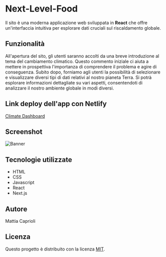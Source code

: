# Next-Level-Food

Il sito è una moderna applicazione web sviluppata in **React** che offre un'interfaccia intuitiva per esplorare dati cruciali sul riscaldamento globale.

## Funzionalità

All'apertura del sito, gli utenti saranno accolti da una breve introduzione al tema del cambiamento climatico. Questo commento iniziale ci aiuta a mettere in prospettiva l'importanza di comprendere il problema e agire di conseguenza. Subito dopo, forniamo agli utenti la possibilità di selezionare e visualizzare diversi tipi di dati relativi al nostro pianeta Terra. Si potrà esplorare informazioni dettagliate su vari aspetti, consentendoti di analizzare il nostro ambiente globale in modi diversi.

## Link deploy dell'app con Netlify

[Climate Dashboard](https://climatedashboard.netlify.app/)

## Screenshot

![Banner](https://github.com/mattiacaprioli/next-level-food/blob/main/src/assets/next-level-food.png)

## Tecnologie utilizzate

- HTML
- CSS
- Javascript
- React
- Next.js

## Autore

Mattia Caprioli

## Licenza

Questo progetto è distribuito con la licenza [MIT](LICENSE.md).
